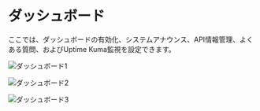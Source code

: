 # ダッシュボード

ここでは、ダッシュボードの有効化、システムアナウンス、API情報管理、よくある質問、およびUptime Kuma監視を設定できます。

![ダッシュボード1](../../../assets/guide/dashboard-setting-1.png)

![ダッシュボード2](../../../assets/guide/dashboard-setting-2.png)

![ダッシュボード3](../../../assets/guide/dashboard-setting-3.png)